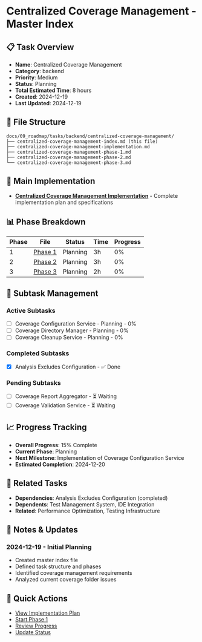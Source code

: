 # Centralized Coverage Management - Master Index

## 📋 Task Overview
- **Name**: Centralized Coverage Management
- **Category**: backend
- **Priority**: Medium
- **Status**: Planning
- **Total Estimated Time**: 8 hours
- **Created**: 2024-12-19
- **Last Updated**: 2024-12-19

## 📁 File Structure
```
docs/09_roadmap/tasks/backend/centralized-coverage-management/
├── centralized-coverage-management-index.md (this file)
├── centralized-coverage-management-implementation.md
├── centralized-coverage-management-phase-1.md
├── centralized-coverage-management-phase-2.md
└── centralized-coverage-management-phase-3.md
```

## 🎯 Main Implementation
- **[Centralized Coverage Management Implementation](./centralized-coverage-management-implementation.md)** - Complete implementation plan and specifications

## 📊 Phase Breakdown
| Phase | File | Status | Time | Progress |
|-------|------|--------|------|----------|
| 1 | [Phase 1](./centralized-coverage-management-phase-1.md) | Planning | 3h | 0% |
| 2 | [Phase 2](./centralized-coverage-management-phase-2.md) | Planning | 3h | 0% |
| 3 | [Phase 3](./centralized-coverage-management-phase-3.md) | Planning | 2h | 0% |

## 🔄 Subtask Management
### Active Subtasks
- [ ] Coverage Configuration Service - Planning - 0%
- [ ] Coverage Directory Manager - Planning - 0%
- [ ] Coverage Cleanup Service - Planning - 0%

### Completed Subtasks
- [x] Analysis Excludes Configuration - ✅ Done

### Pending Subtasks
- [ ] Coverage Report Aggregator - ⏳ Waiting
- [ ] Coverage Validation Service - ⏳ Waiting

## 📈 Progress Tracking
- **Overall Progress**: 15% Complete
- **Current Phase**: Planning
- **Next Milestone**: Implementation of Coverage Configuration Service
- **Estimated Completion**: 2024-12-20

## 🔗 Related Tasks
- **Dependencies**: Analysis Excludes Configuration (completed)
- **Dependents**: Test Management System, IDE Integration
- **Related**: Performance Optimization, Testing Infrastructure

## 📝 Notes & Updates
### 2024-12-19 - Initial Planning
- Created master index file
- Defined task structure and phases
- Identified coverage management requirements
- Analyzed current coverage folder issues

## 🚀 Quick Actions
- [View Implementation Plan](./centralized-coverage-management-implementation.md)
- [Start Phase 1](./centralized-coverage-management-phase-1.md)
- [Review Progress](#progress-tracking)
- [Update Status](#notes--updates) 